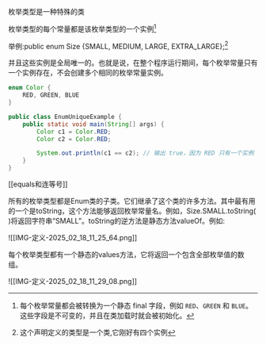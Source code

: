 枚举类型是一种特殊的类

枚举类型的每个常量都是该枚举类型的一个实例[^1]

举例:public enum Size {SMALL, MEDIUM, LARGE, EXTRA_LARGE};[^2]

并且这些实例是全局唯一的。也就是说，在整个程序运行期间，每个枚举常量只有一个实例存在，不会创建多个相同的枚举常量实例。

```java
enum Color {
    RED, GREEN, BLUE
}

public class EnumUniqueExample {
    public static void main(String[] args) {
        Color c1 = Color.RED;
        Color c2 = Color.RED;

        System.out.println(c1 == c2); // 输出 true，因为 RED 只有一个实例
    }
}
```

[[equals和连等号]]

所有的枚举类型都是Enum类的子类。它们继承了这个类的许多方法。其中最有用的一个是toString，这个方法能够返回枚举常量名。例如，Size.SMALL.toString( )将返回字符串“SMALL”​。toString的逆方法是静态方法valueOf。例如:

![[IMG-定义-2025_02_18_11_25_64.png]]

每个枚举类型都有一个静态的values方法，它将返回一个包含全部枚举值的数组。

![[IMG-定义-2025_02_18_11_29_08.png]]




[^1]: 每个枚举常量都会被转换为一个静态 final 字段，例如 `RED`、`GREEN` 和 `BLUE`。
	这些字段是不可变的，并且在类加载时就会被初始化。

[^2]: 这个声明定义的类型是一个类,它刚好有四个实例
